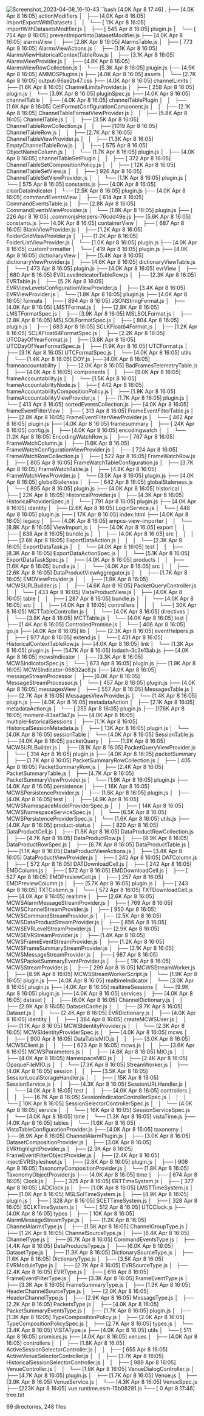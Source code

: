 ![Screenshot_2023-04-08_16-10-43](https://user-images.githubusercontent.com/120763310/230748503-f0cbd96d-7f68-41ce-b1ed-2ddec44ec62e.png)
``bash
[4.0K Apr  8 17:46]  .
├── [4.0K Apr  8 16:05]  actionModifiers
│   ├── [4.0K Apr  8 16:05]  ImportExportWithDatasets
│   │   └── [ 11K Apr  8 16:05]  importWithDatasetsModifier.js
│   ├── [ 545 Apr  8 16:05]  plugin.js
│   └── [ 754 Apr  8 16:05]  preventImportIntoDatasetModifier.js
├── [4.0K Apr  8 16:05]  alarmsView
│   ├── [2.8K Apr  8 16:05]  AlarmsTable.js
│   ├── [ 773 Apr  8 16:05]  AlarmsViewActions.js
│   ├── [1.1K Apr  8 16:05]  AlarmsViewHistoricalContextTableRow.js
│   ├── [3.1K Apr  8 16:05]  AlarmsViewProvider.js
│   ├── [4.8K Apr  8 16:05]  AlarmsViewRowCollection.js
│   └── [5.3K Apr  8 16:05]  plugin.js
├── [4.5K Apr  8 16:05]  AMMOSPlugins.js
├── [4.0K Apr  8 16:05]  assets
│   └── [2.7K Apr  8 16:05]  output-96ae2b47.css
├── [4.0K Apr  8 16:05]  channelLimits
│   ├── [1.6K Apr  8 16:05]  ChannelLimitsProvider.js
│   ├── [ 258 Apr  8 16:05]  plugin.js
│   └── [3.9K Apr  8 16:05]  pluginSpec.js
├── [4.0K Apr  8 16:05]  channelTable
│   ├── [4.0K Apr  8 16:05]  channelTablePlugin
│   │   ├── [1.6K Apr  8 16:05]  CellFormatConfigurationComponent.js
│   │   ├── [2.1K Apr  8 16:05]  ChannelTableFormatViewProvider.js
│   │   ├── [5.8K Apr  8 16:05]  ChannelTable.js
│   │   ├── [3.5K Apr  8 16:05]  ChannelTableRowCollection.js
│   │   ├── [1019 Apr  8 16:05]  ChannelTableRow.js
│   │   ├── [2.7K Apr  8 16:05]  ChannelTableViewProvider.js
│   │   ├── [1.3K Apr  8 16:05]  EmptyChannelTableRow.js
│   │   ├── [ 575 Apr  8 16:05]  ObjectNameColumn.js
│   │   └── [1.7K Apr  8 16:05]  plugin.js
│   ├── [4.0K Apr  8 16:05]  channelTableSetPlugin
│   │   ├── [ 372 Apr  8 16:05]  ChannelTableSetCompositionPolicy.js
│   │   ├── [ 12K Apr  8 16:05]  ChannelTableSetView.js
│   │   ├── [ 926 Apr  8 16:05]  ChannelTableSetViewProvider.js
│   │   └── [1.1K Apr  8 16:05]  plugin.js
│   └── [ 575 Apr  8 16:05]  constants.js
├── [4.0K Apr  8 16:05]  clearDataIndicator
│   └── [2.5K Apr  8 16:05]  plugin.js
├── [4.0K Apr  8 16:05]  commandEventsView
│   ├── [ 614 Apr  8 16:05]  CommandEventsTable.js
│   ├── [2.8K Apr  8 16:05]  CommandEventsViewProvider.js
│   └── [1.8K Apr  8 16:05]  plugin.js
├── [ 226 Apr  8 16:05]  _commonjsHelpers-76cdd49e.js
├── [5.6K Apr  8 16:05]  constants.js
├── [4.0K Apr  8 16:05]  containerView
│   ├── [ 687 Apr  8 16:05]  BlankViewProvider.js
│   ├── [1.2K Apr  8 16:05]  FolderGridViewProvider.js
│   ├── [1.2K Apr  8 16:05]  FolderListViewProvider.js
│   └── [1.0K Apr  8 16:05]  plugin.js
├── [4.0K Apr  8 16:05]  customFormatter
│   └── [ 419 Apr  8 16:05]  plugin.js
├── [4.0K Apr  8 16:05]  dictionaryView
│   ├── [5.4K Apr  8 16:05]  dictionaryViewProvider.js
│   ├── [4.6K Apr  8 16:05]  dictionaryViewTable.js
│   └── [ 473 Apr  8 16:05]  plugin.js
├── [4.0K Apr  8 16:05]  evrView
│   ├── [ 680 Apr  8 16:05]  EVRLevelIndicatorTableRow.js
│   ├── [2.3K Apr  8 16:05]  EVRTable.js
│   ├── [5.2K Apr  8 16:05]  EVRViewLevelsConfigurationViewProvider.js
│   ├── [3.4K Apr  8 16:05]  EVRViewProvider.js
│   └── [1.8K Apr  8 16:05]  plugin.js
├── [4.0K Apr  8 16:05]  formats
│   ├── [ 894 Apr  8 16:05]  JSONStringFormat.js
│   ├── [4.0K Apr  8 16:05]  LMSTFormat.js
│   ├── [2.8K Apr  8 16:05]  LMSTFormatSpec.js
│   ├── [3.9K Apr  8 16:05]  MSLSOLFormat.js
│   ├── [2.8K Apr  8 16:05]  MSLSOLFormatSpec.js
│   ├── [ 804 Apr  8 16:05]  plugin.js
│   ├── [ 683 Apr  8 16:05]  SCLKFloat64Format.js
│   ├── [1.2K Apr  8 16:05]  SCLKFloat64FormatSpec.js
│   ├── [2.2K Apr  8 16:05]  UTCDayOfYearFormat.js
│   ├── [3.8K Apr  8 16:05]  UTCDayOfYearFormatSpec.js
│   ├── [1.9K Apr  8 16:05]  UTCFormat.js
│   ├── [3.1K Apr  8 16:05]  UTCFormatSpec.js
│   └── [4.0K Apr  8 16:05]  utils
│       └── [1.4K Apr  8 16:05]  DOY.js
├── [4.0K Apr  8 16:05]  frameaccountability
│   ├── [2.0K Apr  8 16:05]  BadFramesTelemetryTable.js
│   ├── [4.0K Apr  8 16:05]  components
│   │   ├── [9.0K Apr  8 16:05]  frameAccountability.js
│   │   └── [1.5K Apr  8 16:05]  frameAccountabilityNode.js
│   ├── [ 442 Apr  8 16:05]  frameAccountabilityCompositionPolicy.js
│   ├── [1.9K Apr  8 16:05]  frameAccountabilityViewProvider.js
│   ├── [1.7K Apr  8 16:05]  plugin.js
│   └── [ 413 Apr  8 16:05]  sortedEventsCollection.js
├── [4.0K Apr  8 16:05]  frameEventFilterView
│   ├── [ 313 Apr  8 16:05]  FrameEventFilterTable.js
│   ├── [2.8K Apr  8 16:05]  FrameEventFilterViewProvider.js
│   └── [ 462 Apr  8 16:05]  plugin.js
├── [4.0K Apr  8 16:05]  framesummary
│   ├── [ 24K Apr  8 16:05]  config.js
│   ├── [4.0K Apr  8 16:05]  encodingwatch
│   │   └── [1.2K Apr  8 16:05]  EncodingWatchRow.js
│   ├── [ 767 Apr  8 16:05]  FrameWatchColumn.js
│   ├── [1.6K Apr  8 16:05]  FrameWatchConfigurationViewProvider.js
│   ├── [ 724 Apr  8 16:05]  FrameWatchRowCollection.js
│   ├── [ 522 Apr  8 16:05]  FrameWatchRow.js
│   ├── [ 805 Apr  8 16:05]  FrameWatchTableConfiguration.js
│   ├── [3.7K Apr  8 16:05]  FrameWatchTable.js
│   ├── [4.8K Apr  8 16:05]  FrameWatchViewProvider.js
│   └── [3.5K Apr  8 16:05]  plugin.js
├── [4.0K Apr  8 16:05]  globalStaleness
│   ├── [ 642 Apr  8 16:05]  globalStaleness.js
│   └── [ 895 Apr  8 16:05]  plugin.js
├── [4.0K Apr  8 16:05]  historical
│   ├── [ 22K Apr  8 16:05]  HistoricalProvider.js
│   ├── [4.3K Apr  8 16:05]  HistoricalProviderSpec.js
│   └── [ 791 Apr  8 16:05]  plugin.js
├── [4.0K Apr  8 16:05]  identity
│   ├── [2.6K Apr  8 16:05]  LoginService.js
│   └── [ 448 Apr  8 16:05]  plugin.js
├── [ 17K Apr  8 16:05]  index.html
├── [4.0K Apr  8 16:05]  legacy
│   ├── [4.0K Apr  8 16:05]  ampcs-view-importer
│   │   └── [8.8K Apr  8 16:05]  ViewImport.js
│   ├── [4.0K Apr  8 16:05]  export
│   │   ├── [ 838 Apr  8 16:05]  bundle.js
│   │   ├── [4.0K Apr  8 16:05]  src
│   │   │   ├── [2.6K Apr  8 16:05]  ExportDataAction.js
│   │   │   └── [2.3K Apr  8 16:05]  ExportDataTask.js
│   │   └── [4.0K Apr  8 16:05]  test
│   │       ├── [8.3K Apr  8 16:05]  ExportDataActionSpec.js
│   │       └── [5.1K Apr  8 16:05]  ExportDataTaskSpec.js
│   ├── [4.0K Apr  8 16:05]  products
│   │   ├── [1.6K Apr  8 16:05]  bundle.js
│   │   └── [4.0K Apr  8 16:05]  src
│   │       ├── [2.6K Apr  8 16:05]  DataProductViewAggregator.js
│   │       ├── [1.7K Apr  8 16:05]  EMDViewProvider.js
│   │       ├── [1.9K Apr  8 16:05]  MCWSURLBuilder.js
│   │       ├── [4.6K Apr  8 16:05]  PacketQueryController.js
│   │       └── [ 433 Apr  8 16:05]  VistaProductView.js
│   ├── [4.0K Apr  8 16:05]  table
│   │   ├── [ 287 Apr  8 16:05]  bundle.js
│   │   └── [4.0K Apr  8 16:05]  src
│   │       ├── [4.0K Apr  8 16:05]  controllers
│   │       │   └── [ 30K Apr  8 16:05]  MCTTableController.js
│   │       └── [4.0K Apr  8 16:05]  directives
│   │           └── [3.8K Apr  8 16:05]  MCTTable.js
│   └── [4.0K Apr  8 16:05]  test
│       ├── [1.4K Apr  8 16:05]  ControlledPromise.js
│       └── [ 406 Apr  8 16:05]  go.js
├── [4.0K Apr  8 16:05]  lib
│   ├── [2.3K Apr  8 16:05]  eventHelpers.js
│   ├── [ 977 Apr  8 16:05]  extend.js
│   └── [ 431 Apr  8 16:05]  HistoricalContextTableRow.js
├── [4.0K Apr  8 16:05]  link
│   └── [1.3K Apr  8 16:05]  plugin.js
├── [547K Apr  8 16:05]  lodash-3c3e13ab.js
├── [4.0K Apr  8 16:05]  mcwsIndicator
│   ├── [3.3K Apr  8 16:05]  MCWSIndicatorSpec.js
│   └── [ 673 Apr  8 16:05]  plugin.js
├── [1.9K Apr  8 16:05]  MCWSIndicator-06832ac8.js
├── [4.0K Apr  8 16:05]  messageStreamProcessor
│   ├── [6.0K Apr  8 16:05]  MessageStreamProcessor.js
│   └── [ 457 Apr  8 16:05]  plugin.js
├── [4.0K Apr  8 16:05]  messagesView
│   ├── [ 557 Apr  8 16:05]  MessagesTable.js
│   ├── [2.7K Apr  8 16:05]  MessagesViewProvider.js
│   └── [1.4K Apr  8 16:05]  plugin.js
├── [4.0K Apr  8 16:05]  metadataAction
│   ├── [2.1K Apr  8 16:05]  metadataAction.js
│   └── [ 255 Apr  8 16:05]  plugin.js
├── [176K Apr  8 16:05]  moment-83aaf3a7.js
├── [4.0K Apr  8 16:05]  multipleHistoricalSessions
│   ├── [1.1K Apr  8 16:05]  HistoricalSessionMetadata.js
│   ├── [ 13K Apr  8 16:05]  plugin.js
│   └── [4.0K Apr  8 16:05]  sessionTable
│       └── [4.0K Apr  8 16:05]  SessionTable.js
├── [4.0K Apr  8 16:05]  packetQuery
│   ├── [1.9K Apr  8 16:05]  MCWSURLBuilder.js
│   ├── [8.1K Apr  8 16:05]  PacketQueryViewProvider.js
│   └── [ 314 Apr  8 16:05]  plugin.js
├── [4.0K Apr  8 16:05]  packetSummary
│   ├── [1.7K Apr  8 16:05]  PacketSummaryRowCollection.js
│   ├── [ 405 Apr  8 16:05]  PacketSummaryRow.js
│   ├── [2.4K Apr  8 16:05]  PacketSummaryTable.js
│   ├── [4.7K Apr  8 16:05]  PacketSummaryViewProvider.js
│   └── [1.9K Apr  8 16:05]  plugin.js
├── [4.0K Apr  8 16:05]  persistence
│   ├── [ 16K Apr  8 16:05]  MCWSPersistenceProvider.js
│   ├── [1.5K Apr  8 16:05]  plugin.js
│   ├── [4.0K Apr  8 16:05]  test
│   │   ├── [4.9K Apr  8 16:05]  MCWSNamespaceModelProviderSpec.js
│   │   ├── [ 14K Apr  8 16:05]  MCWSNamespaceServiceSpec.js
│   │   └── [6.5K Apr  8 16:05]  MCWSPersistenceProviderSpec.js
│   └── [1.6K Apr  8 16:05]  utils.js
├── [4.0K Apr  8 16:05]  product-status
│   ├── [ 820 Apr  8 16:05]  DataProductCell.js
│   ├── [1.8K Apr  8 16:05]  DataProductRowCollection.js
│   ├── [4.7K Apr  8 16:05]  DataProductRow.js
│   ├── [8.9K Apr  8 16:05]  DataProductRowSpec.js
│   ├── [6.7K Apr  8 16:05]  DataProductTable.js
│   ├── [1.1K Apr  8 16:05]  DataProductViewActions.js
│   ├── [3.4K Apr  8 16:05]  DataProductViewProvider.js
│   ├── [ 242 Apr  8 16:05]  DATColumn.js
│   ├── [ 572 Apr  8 16:05]  DATDownloadCell.js
│   ├── [ 242 Apr  8 16:05]  EMDColumn.js
│   ├── [ 572 Apr  8 16:05]  EMDDownloadCell.js
│   ├── [ 527 Apr  8 16:05]  EMDPreviewCell.js
│   ├── [ 257 Apr  8 16:05]  EMDPreviewColumn.js
│   ├── [5.7K Apr  8 16:05]  plugin.js
│   ├── [ 243 Apr  8 16:05]  TXTColumn.js
│   └── [ 572 Apr  8 16:05]  TXTDownloadCell.js
├── [4.0K Apr  8 16:05]  realtime
│   ├── [2.6K Apr  8 16:05]  MCWSAlarmMessageStreamProvider.js
│   ├── [ 769 Apr  8 16:05]  MCWSChannelStreamProvider.js
│   ├── [ 950 Apr  8 16:05]  MCWSCommandStreamProvider.js
│   ├── [2.5K Apr  8 16:05]  MCWSDataProductStreamProvider.js
│   ├── [ 856 Apr  8 16:05]  MCWSEVRLevelStreamProvider.js
│   ├── [2.9K Apr  8 16:05]  MCWSEVRStreamProvider.js
│   ├── [1.4K Apr  8 16:05]  MCWSFrameEventStreamProvider.js
│   ├── [1.2K Apr  8 16:05]  MCWSFrameSummaryStreamProvider.js
│   ├── [2.1K Apr  8 16:05]  MCWSMessageStreamProvider.js
│   ├── [ 987 Apr  8 16:05]  MCWSPacketSummaryEventProvider.js
│   ├── [ 11K Apr  8 16:05]  MCWSStreamProvider.js
│   ├── [ 299 Apr  8 16:05]  MCWSStreamWorker.js
│   ├── [8.9K Apr  8 16:05]  MCWSStreamWorkerScript.js
│   └── [1.9K Apr  8 16:05]  plugin.js
├── [4.0K Apr  8 16:05]  realtimeIndicator
│   └── [3.0K Apr  8 16:05]  plugin.js
├── [4.0K Apr  8 16:05]  realtimeSessions
│   └── [9.9K Apr  8 16:05]  plugin.js
├── [4.0K Apr  8 16:05]  services
│   ├── [4.0K Apr  8 16:05]  dataset
│   │   ├── [6.0K Apr  8 16:05]  ChannelDictionary.js
│   │   ├── [2.9K Apr  8 16:05]  DatasetCache.js
│   │   ├── [8.7K Apr  8 16:05]  Dataset.js
│   │   └── [2.4K Apr  8 16:05]  EVRDictionary.js
│   ├── [4.0K Apr  8 16:05]  identity
│   │   ├── [ 394 Apr  8 16:05]  createMCWSUser.js
│   │   ├── [1.1K Apr  8 16:05]  MCWSIdentityProvider.js
│   │   └── [2.3K Apr  8 16:05]  MCWSIdentityProviderSpec.js
│   ├── [4.0K Apr  8 16:05]  mcws
│   │   ├── [ 900 Apr  8 16:05]  DataTableMIO.js
│   │   ├── [3.0K Apr  8 16:05]  MCWSClient.js
│   │   ├── [ 623 Apr  8 16:05]  mcws.js
│   │   ├── [3.6K Apr  8 16:05]  MCWSParameters.js
│   │   ├── [4.6K Apr  8 16:05]  MIO.js
│   │   ├── [4.0K Apr  8 16:05]  NamespaceMIO.js
│   │   ├── [2.4K Apr  8 16:05]  OpaqueFileMIO.js
│   │   └── [7.3K Apr  8 16:05]  StreamWorker.js
│   ├── [4.0K Apr  8 16:05]  session
│   │   ├── [3.5K Apr  8 16:05]  SessionLocalStorageHandler.js
│   │   ├── [ 15K Apr  8 16:05]  SessionService.js
│   │   ├── [4.3K Apr  8 16:05]  SessionURLHandler.js
│   │   └── [4.0K Apr  8 16:05]  test
│   │       ├── [4.0K Apr  8 16:05]  controllers
│   │       │   ├── [6.7K Apr  8 16:05]  SessionIndicatorControllerSpec.js
│   │       │   └── [ 10K Apr  8 16:05]  SessionSelectorControllerSpec.js
│   │       └── [4.0K Apr  8 16:05]  service
│   │           └── [ 16K Apr  8 16:05]  SessionServiceSpec.js
│   └── [4.0K Apr  8 16:05]  time
│       └── [1.3K Apr  8 16:05]  vistaTime.js
├── [4.0K Apr  8 16:05]  tables
│   └── [1.6K Apr  8 16:05]  VistaTableConfigurationProvider.js
├── [4.0K Apr  8 16:05]  taxonomy
│   ├── [6.9K Apr  8 16:05]  ChannelAlarmPlugin.js
│   ├── [3.0K Apr  8 16:05]  DatasetCompositionProvider.js
│   ├── [3.0K Apr  8 16:05]  EVRHighlightProvider.js
│   ├── [2.3K Apr  8 16:05]  FrameEventFilterObjectProvider.js
│   ├── [2.4K Apr  8 16:05]  injectEVRStylesheet.js
│   ├── [2.8K Apr  8 16:05]  plugin.js
│   ├── [ 908 Apr  8 16:05]  TaxonomyCompositionProvider.js
│   └── [1.8K Apr  8 16:05]  TaxonomyObjectProvider.js
├── [4.0K Apr  8 16:05]  time
│   ├── [ 674 Apr  8 16:05]  Clock.js
│   ├── [ 325 Apr  8 16:05]  ERTTimeSystem.js
│   ├── [ 377 Apr  8 16:05]  LADClock.js
│   ├── [1.0K Apr  8 16:05]  LMSTTimeSystem.js
│   ├── [1.0K Apr  8 16:05]  MSLSolTimeSystem.js
│   ├── [4.9K Apr  8 16:05]  plugin.js
│   ├── [ 328 Apr  8 16:05]  SCETTimeSystem.js
│   ├── [ 328 Apr  8 16:05]  SCLKTimeSystem.js
│   └── [ 512 Apr  8 16:05]  UTCClock.js
├── [4.0K Apr  8 16:05]  types
│   ├── [ 10K Apr  8 16:05]  AlarmMessageStreamType.js
│   ├── [1.2K Apr  8 16:05]  ChannelAlarmsType.js
│   ├── [1.5K Apr  8 16:05]  ChannelGroupType.js
│   ├── [1.2K Apr  8 16:05]  ChannelSourceType.js
│   ├── [6.4K Apr  8 16:05]  ChannelType.js
│   ├── [6.7K Apr  8 16:05]  CommandEventsType.js
│   ├── [4.4K Apr  8 16:05]  DataProductsType.js
│   ├── [6.0K Apr  8 16:05]  DatasetType.js
│   ├── [1.3K Apr  8 16:05]  DictionarySourceType.js
│   ├── [1.6K Apr  8 16:05]  DictionaryType.js
│   ├── [3.5K Apr  8 16:05]  EVRModuleType.js
│   ├── [2.7K Apr  8 16:05]  EVRSourceType.js
│   ├── [2.4K Apr  8 16:05]  EVRType.js
│   ├── [ 616 Apr  8 16:05]  FrameEventFilterType.js
│   ├── [3.3K Apr  8 16:05]  FrameEventType.js
│   ├── [3.3K Apr  8 16:05]  FrameSummaryType.js
│   ├── [1.3K Apr  8 16:05]  HeaderChannelSourceType.js
│   ├── [2.0K Apr  8 16:05]  HeaderChannelType.js
│   ├── [2.9K Apr  8 16:05]  MessageType.js
│   ├── [2.2K Apr  8 16:05]  PacketsType.js
│   ├── [4.0K Apr  8 16:05]  PacketSummaryEventsType.js
│   ├── [1.7K Apr  8 16:05]  plugin.js
│   ├── [1.3K Apr  8 16:05]  TypeCompositionPolicy.js
│   ├── [2.0K Apr  8 16:05]  TypeCompositionPolicySpec.js
│   ├── [2.7K Apr  8 16:05]  types.js
│   └── [3.4K Apr  8 16:05]  VISTAType.js
├── [4.0K Apr  8 16:05]  utils
│   └── [ 511 Apr  8 16:05]  promises.js
├── [4.0K Apr  8 16:05]  venues
│   ├── [4.0K Apr  8 16:05]  controllers
│   │   ├── [1.8K Apr  8 16:05]  ActiveSessionSelectorController.js
│   │   ├── [ 655 Apr  8 16:05]  ActiveVenueSelectorController.js
│   │   ├── [3.7K Apr  8 16:05]  HistoricalSessionSelectorController.js
│   │   ├── [ 989 Apr  8 16:05]  VenueController.js
│   │   └── [1.8K Apr  8 16:05]  VenueDialogController.js
│   ├── [4.7K Apr  8 16:05]  plugin.js
│   ├── [1.7K Apr  8 16:05]  Venue.js
│   ├── [3.9K Apr  8 16:05]  VenueService.js
│   └── [4.3K Apr  8 16:05]  VenueSpec.js
├── [223K Apr  8 16:05]  vue.runtime.esm-15b08281.js
└── [   0 Apr  8 17:46]  tree.txt

69 directories, 248 files
```
